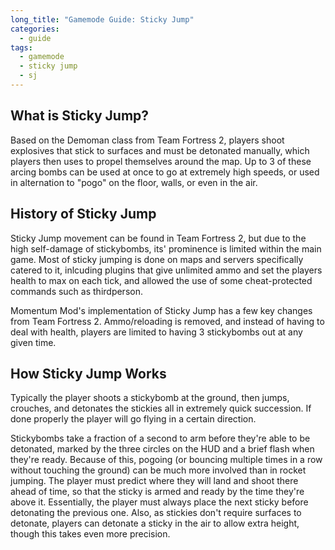 ```yaml
---
long_title: "Gamemode Guide: Sticky Jump"
categories:
  - guide
tags:
  - gamemode
  - sticky jump
  - sj
---
```


## What is Sticky Jump?

Based on the Demoman class from Team Fortress 2, players shoot explosives that stick to surfaces and must be detonated manually, which players then uses to propel themselves around the map. Up to 3 of these arcing bombs can be used at once to go at extremely high speeds, or used in alternation to "pogo" on the floor, walls, or even in the air.

## History of Sticky Jump

Sticky Jump movement can be found in Team Fortress 2, but due to the high self-damage of stickybombs, its' prominence is limited within the main game. Most of sticky jumping is done on maps and servers specifically catered to it, inlcuding plugins that give unlimited ammo and set the players health to max on each tick, and allowed the use of some cheat-protected commands such as thirdperson.

Momentum Mod's implementation of Sticky Jump has a few key changes from Team Fortress 2. Ammo/reloading is removed, and instead of having to deal with health, players are limited to having 3 stickybombs out at any given time.

## How Sticky Jump Works

Typically the player shoots a stickybomb at the ground, then jumps, crouches, and detonates the stickies all in extremely quick succession. If done properly the player will go flying in a certain direction.

Stickybombs take a fraction of a second to arm before they're able to be detonated, marked by the three circles on the HUD and a brief flash when they're ready. Because of this, pogoing (or bouncing multiple times in a row without touching the ground) can be much more involved than in rocket jumping. The player must predict where they will land and shoot there ahead of time, so that the sticky is armed and ready by the time they're above it. Essentially, the player must always place the next sticky before detonating the previous one. Also, as stickies don't require surfaces to detonate, players can detonate a sticky in the air to allow extra height, though this takes even more precision.
